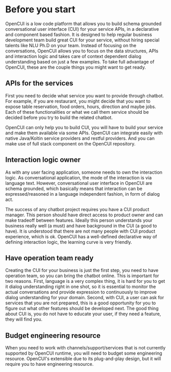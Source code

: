 # Before you start

OpenCUI is a low code platform that allows you to build schema grounded conversational user interface (CUI) for your service APIs, in a declarative and component based fashion. It is designed to help regular business development team build great CUI for your service, without hiring special talents like NLU Ph.D on your team. Instead of focusing on the conversations, OpenCUI allows you to focus on the data structures, APIs and interaction logic and takes care of context dependent dialog understanding based on just a few examples. To take full advantage of OpenCUI, these are the couple things you might want to get ready. 

## APIs for the services

First you need to decide what service you want to provide through chatbot. For example, if you are restaurant, you might decide that you want to expose table reservation, food orders, hours, direction and maybe jobs. Each of these functionalities or what we call them service should be decided before you try to build the related chatbot. 

OpenCUI can only help you to build CUI, you will have to build your service and make them available via some APIs. OpenCUI can integrate easily with native Java/Koltin service providers and restful providers. And you can make use of full stack component on the OpenCUI repository.

## Interaction logic owner

As with any user facing application, someone needs to own the interaction logic. As conversational application, the mode of the interaction is via language text. However, conversational user interface in OpenCUI are schema grounded, which basically means that interaction can be expressed/reasoned in a language independent fashion, in form of dialog act. 

The success of any chatbot project requires you have a CUI product manager. This person should have direct access to product owner and can make tradeoff between features. Ideally this person understands your business really well (a must) and have background in the CUI (a good to have). It is understood that there are not many people with CUI product experience, which is ok. OpenCUI has a well-defined declarative way of defining interaction logic, the learning curve is very friendly.

## Have operation team ready
Creating the CUI for your business is just the first step, you need to have operation team, so you can bring the chatbot online. This is important for two reasons. First, language is a very complex thing, it is hard for you to get it dialog understanding right in one shot, so it is essential to monitor the actual conversations and provide expression to continuously to improve dialog understanding for your domain. Second, with CUI, a user can ask for services that you are not prepared, this is a good opportunity for you to figure out what other features should be developed next. The good thing about CUI is, you do not have to educate your user, if they need a feature, they will find you.

## Budget engineering resource
When you need to work with channels/support/services that is not currently supported by OpenCUI runtime, you will need to budget some engineering resource. OpenCUI's extensible due to its plug-and-play design, but it will require you to have engineering resource.
